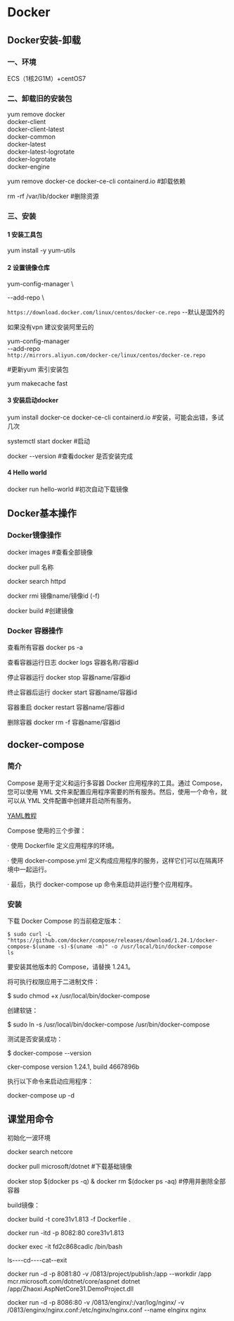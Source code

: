 # Docker

## Docker安装-卸载

### 一、环境

ECS（1核2G1M）+centOS7

### 二、卸载旧的安装包

yum remove docker \
         docker-client \
         docker-client-latest \
         docker-common \
         docker-latest \
         docker-latest-logrotate \
         docker-logrotate \
         docker-engine

yum remove docker-ce docker-ce-cli containerd.io #卸载依赖

rm -rf /var/lib/docker #删除资源

### 三、安装

#### 1 安装工具包

yum install -y yum-utils

#### 2 设置镜像仓库

 yum-config-manager \

  --add-repo \

  `https://download.docker.com/linux/centos/docker-ce.repo`  --默认是国外的

如果没有vpn 建议安装阿里云的

yum-config-manager \
 --add-repo \
 `http://mirrors.aliyun.com/docker-ce/linux/centos/docker-ce.repo`

\#更新yum 索引安装包

yum makecache fast

#### 3  安装启动docker

 yum install docker-ce docker-ce-cli containerd.io   #安装，可能会出错，多试几次

 systemctl start docker   #启动

 docker --version \#查看docker 是否安装完成

#### 4 Hello world

 docker run hello-world #初次自动下载镜像

## Docker基本操作

### Docker镜像操作

docker images #查看全部镜像

docker pull 名称

docker search httpd

docker rmi 镜像name/镜像id  (-f)

docker build #创建镜像

### Docker 容器操作

查看所有容器 docker ps -a

查看容器运行日志 docker logs 容器名称/容器id

停止容器运行 docker stop 容器name/容器id

终止容器后运行 docker start 容器name/容器id

容器重启 docker restart 容器name/容器id

删除容器 docker rm  -f 容器name/容器id

## docker-compose

### 简介

Compose 是用于定义和运行多容器 Docker 应用程序的工具。通过 Compose，您可以使用 YML 文件来配置应用程序需要的所有服务。然后，使用一个命令，就可以从 YML 文件配置中创建并启动所有服务。

[YAML教程](https://www.runoob.com/w3cnote/yaml-intro.html)

Compose 使用的三个步骤：

· 使用 Dockerfile 定义应用程序的环境。

· 使用 docker-compose.yml 定义构成应用程序的服务，这样它们可以在隔离环境中一起运行。

· 最后，执行 docker-compose up 命令来启动并运行整个应用程序。

### 安装

下载 Docker Compose 的当前稳定版本：

```console
$ sudo curl -L "https://github.com/docker/compose/releases/download/1.24.1/docker-compose-$(uname -s)-$(uname -m)" -o /usr/local/bin/docker-compose
ls
```

要安装其他版本的 Compose，请替换 1.24.1。

将可执行权限应用于二进制文件：

$ sudo chmod +x /usr/local/bin/docker-compose

创建软链：

$ sudo ln -s /usr/local/bin/docker-compose /usr/bin/docker-compose

测试是否安装成功：

$ docker-compose --version

cker-compose version 1.24.1, build 4667896b

执行以下命令来启动应用程序：

docker-compose up -d

## 课堂用命令

初始化一波环境

docker search netcore

docker pull microsoft/dotnet  #下载基础镜像

docker stop $(docker ps -q) & docker rm $(docker ps -aq)  #停用并删除全部容器

build镜像：

docker build -t core31v1.813 -f Dockerfile .

docker run -itd -p 8082:80 core31v1.813

docker exec -it fd2c868cadlc /bin/bash

ls----cd----cat--exit

docker run -d -p 8081:80 -v /0813/project/publish:/app --workdir /app mcr.microsoft.com/dotnet/core/aspnet dotnet /app/Zhaoxi.AspNetCore31.DemoProject.dll

docker run -d -p 8086:80 -v /0813/enginx/:/var/log/nginx/ -v /0813/enginx/nginx.conf:/etc/nginx/nginx.conf --name elnginx nginx
